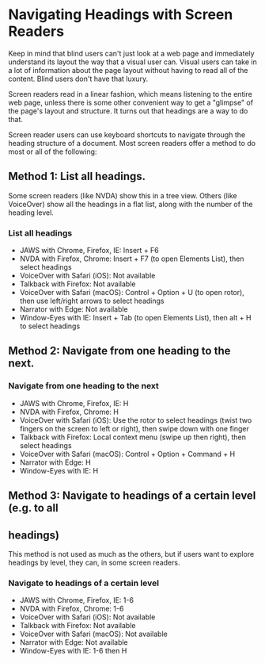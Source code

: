 # Navigating Headings with Screen Readers

Keep in mind that blind users can't just look at a web page and immediately understand its layout the way that a visual user can. Visual users can take in a lot of information about the page layout without having to read all of the content. Blind users don't have that luxury.

Screen readers read in a linear fashion, which means listening to the entire web page, unless there is some other convenient way to get a "glimpse" of the page's layout and structure. It turns out that headings are a way to do that.

Screen reader users can use keyboard shortcuts to navigate through the heading structure of a document. Most screen readers offer a method to do most or all of the following:

## Method 1: List all headings.

Some screen readers (like NVDA) show this in a tree view. Others (like VoiceOver) show all the headings in a flat list, along with the number of the heading level.

### List all headings

- JAWS with Chrome, Firefox, IE: Insert + F6
- NVDA with Firefox, Chrome: Insert + F7 (to open Elements List), then select headings
- VoiceOver with Safari (iOS): Not available
- Talkback with Firefox: Not available
- VoiceOver with Safari (macOS): Control + Option + U (to open rotor), then use left/right arrows to select headings
- Narrator with Edge: Not available
- Window-Eyes with IE: Insert + Tab (to open Elements List), then alt + H to select headings

## Method 2: Navigate from one heading to the next.

### Navigate from one heading to the next

- JAWS with Chrome, Firefox, IE: H
- NVDA with Firefox, Chrome: H
- VoiceOver with Safari (iOS): Use the rotor to select headings (twist two fingers on the screen to left or right), then swipe down with one finger
- Talkback with Firefox: Local context menu (swipe up then right), then select headings
- VoiceOver with Safari (macOS): Control + Option + Command + H
- Narrator with Edge: H
- Window-Eyes with IE: H

## Method 3: Navigate to headings of a certain level (e.g. to all <h2> headings)

This method is not used as much as the others, but if users want to explore headings by level, they can, in some screen readers.

### Navigate to headings of a certain level

- JAWS with Chrome, Firefox, IE: 1-6
- NVDA with Firefox, Chrome: 1-6
- VoiceOver with Safari (iOS): Not available
- Talkback with Firefox: Not available
- VoiceOver with Safari (macOS): Not available
- Narrator with Edge: Not available
- Window-Eyes with IE: 1-6 then H
